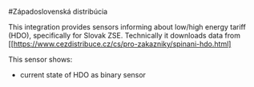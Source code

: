 #Západoslovenská distribúcia

This integration provides sensors informing about low/high energy tariff (HDO), specifically for Slovak ZSE. Technically it downloads data from [[https://www.cezdistribuce.cz/cs/pro-zakazniky/spinani-hdo.html]

This sensor shows:
- current state of HDO as binary sensor

